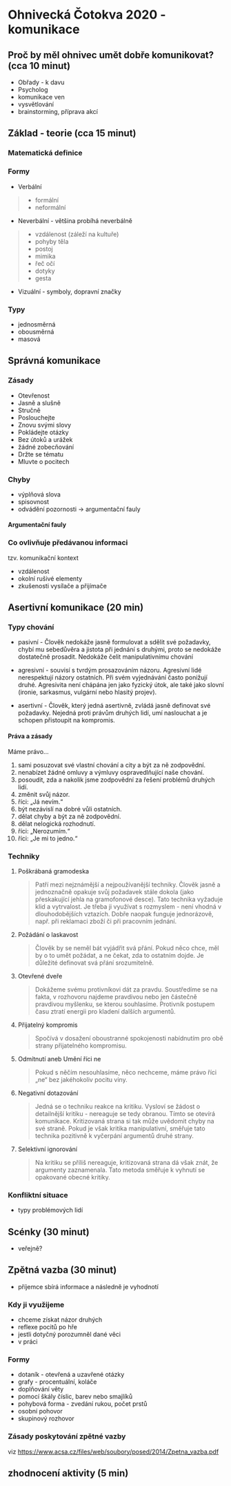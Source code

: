 # Ohnivecká  Čotokva 2020 - komunikace

## Proč by měl ohnivec umět dobře komunikovat? (cca 10 minut)

* Obřady - k davu
* Psycholog
* komunikace ven
* vysvětlování
* brainstorming, příprava akcí

## Základ - teorie (cca 15 minut)

### Matematická definice

### Formy

* Verbální

> * formální
> * neformální

* Neverbální - většina probíhá neverbálně

> * vzdálenost (záleží na kultuře)
> * pohyby těla
> * postoj
> * mimika
> * řeč očí
> * dotyky
> * gesta

* Vizuální - symboly, dopravní značky

### Typy

* jednosměrná
* obousměrná
* masová

## Správná komunikace

### Zásady

* Otevřenost
* Jasně a slušně
* Stručně
* Poslouchejte
* Znovu svými slovy
* Pokládejte otázky
* Bez útoků a urážek
* žádné zobecňování
* Držte se tématu
* Mluvte o pocitech

### Chyby

* výplňová slova
* spisovnost
* odvádění pozornosti -> argumentační fauly

#### Argumentační fauly

### Co ovlivňuje předávanou informaci
tzv. komunikační kontext

* vzdálenost
* okolní rušivé elementy
* zkušenosti vysílače a přijímače

## Asertivní komunikace (20 min)

### Typy chování

* pasivní - Člověk nedokáže jasně formulovat a sdělit své požadavky, chybí mu sebedůvěra a jistota při jednání s druhými, proto se nedokáže dostatečně prosadit. Nedokáže čelit manipulativnímu chování

* agresivní - souvisí s tvrdým prosazováním názoru. Agresivní lidé nerespektují názory ostatních. Při svém vyjednávání často ponižují druhé. Agresivita není chápána jen jako fyzický útok, ale také jako slovní (ironie, sarkasmus, vulgární nebo hlasitý projev).

* asertivní - Člověk, který jedná asertivně, zvládá jasně definovat své požadavky. Nejedná proti právům druhých lidí, umí naslouchat a je schopen přistoupit na kompromis.

#### Práva a zásady

Máme právo...
1. sami posuzovat své vlastní chování a city a být za ně zodpovědní.
1. nenabízet žádné omluvy a výmluvy ospravedlňující naše chování.
1. posoudit, zda a nakolik jsme zodpovědní za řešení problémů druhých lidí.
1. změnit svůj názor.
1. říci: „Já nevím.“
1. být nezávislí na dobré vůli ostatních.
1. dělat chyby a být za ně zodpovědní.
1. dělat nelogická rozhodnutí.
1. říci: „Nerozumím.“
1. říci: „Je mi to jedno.“

### Techniky

1. Poškrábaná gramodeska
    > Patří mezi nejznámější a nejpoužívanější techniky. Člověk jasně a jednoznačně opakuje svůj požadavek stále dokola (jako přeskakující jehla na gramofonové desce). Tato technika vyžaduje klid a vytrvalost. Je třeba ji využívat s rozmyslem - není vhodná v dlouhodobějších vztazích. Dobře naopak funguje jednorázově, např. při reklamaci zboží či při pracovním jednání.
1. Požádání o laskavost
    > Člověk by se neměl bát vyjádřit svá přání. Pokud něco chce, měl by o to umět požádat, a ne čekat, zda to ostatním dojde. Je důležité definovat svá přání srozumitelně.
1. Otevřené dveře
    > Dokážeme svému protivníkovi dát za pravdu. Soustředíme se na fakta, v rozhovoru najdeme pravdivou nebo jen částečně pravdivou myšlenku, se kterou souhlasíme. Protivník postupem času ztratí energii pro kladení dalších argumentů.
1. Přijatelný kompromis
    > Spočívá v dosažení oboustranné spokojenosti nabídnutím pro obě strany přijatelného kompromisu.
1. Odmítnutí aneb Umění říci ne
    > Pokud s něčím nesouhlasíme, něco nechceme, máme právo říci „ne“ bez jakéhokoliv pocitu viny.
1. Negativní dotazování
    > Jedná se o techniku reakce na kritiku. Vysloví se žádost o detailnější kritiku - nereaguje se tedy obranou. Tímto se otevírá komunikace. Kritizovaná strana si tak může uvědomit chyby na své straně. Pokud je však kritika manipulativní, směřuje tato technika pozitivně k vyčerpání argumentů druhé strany.
1. Selektivní ignorování
    > Na kritiku se příliš nereaguje, kritizovaná strana dá však znát, že argumenty zaznamenala. Tato metoda směřuje k vyhnutí se opakované obecné kritiky.

### Konfliktní situace

* typy problémových lidí

## Scénky (30 minut)

* veřejně?


## Zpětná vazba (30 minut)

* příjemce sbírá informace a následně je vyhodnotí

### Kdy ji využijeme

* chceme získat názor druhých
* reflexe pocitů po hře
* jestli dotyčný porozumněl dané věci
* v práci

### Formy

* dotaník - otevřená a uzavřené otázky
* grafy - procentuální, koláče
* doplňování věty
* pomocí škály číslic, barev nebo smajlíků
* pohybová forma - zvedání rukou, počet prstů
* osobní pohovor
* skupinový rozhovor

### Zásady poskytování zpětné vazby
 viz https://www.acsa.cz/files/web/soubory/posed/2014/Zpetna_vazba.pdf
## zhodnocení aktivity (5 min)
